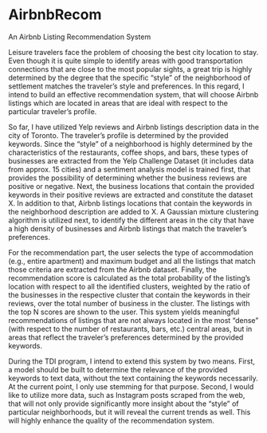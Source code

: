 # AirbnbRecom

An Airbnb Listing Recommendation System

Leisure travelers face the problem of choosing the best city location to stay. Even though it is quite simple to identify areas with good transportation connections that are close to the most popular sights, a great trip is highly determined by the degree that the specific “style” of the neighborhood of settlement matches the traveler’s style and preferences. In this regard, I intend to build an effective recommendation system, that will choose Airbnb listings which are located in areas that are ideal with respect to the particular traveler’s profile.

So far, I have utilized Yelp reviews and Airbnb listings description data in the city of Toronto. The traveler’s profile is determined by the provided keywords. Since the “style” of a neighborhood is highly determined by the characteristics of the restaurants, coffee shops, and bars, these types of businesses are extracted from the Yelp Challenge Dataset (it includes data from approx. 15 cities) and a sentiment analysis model is trained first, that provides the possibility of determining whether the business reviews are positive or negative. Next, the business locations that contain the provided keywords in their positive reviews are extracted and constitute the dataset X. In addition to that, Airbnb listings locations that contain the keywords in the neighborhood description are added to X. A Gaussian mixture clustering algorithm is utilized next, to identify the different areas in the city that have a high density of businesses and Airbnb listings that match the traveler’s preferences. 

For the recommendation part, the user selects the type of accommodation (e.g., entire apartment) and maximum budget and all the listings that match those criteria are extracted from the Airbnb dataset. Finally, the recommendation score is calculated as the total probability of the listing’s location with respect to all the identified clusters, weighted by the ratio of the businesses in the respective cluster that contain the keywords in their reviews, over the total number of business in the cluster. The listings with the top N scores are shown to the user. This system yields meaningful recommendations of listings that are not always located in the most “dense” (with respect to the number of restaurants, bars, etc.) central areas, but in areas that reflect the traveler’s preferences determined by the provided keywords.

During the TDI program, I intend to extend this system by two means. First, a model should be built to determine the relevance of the provided keywords to text data, without the text containing the keywords necessarily. At the current point, I only use stemming for that purpose. Second, I would like to utilize more data, such as Instagram posts scraped from the web, that will not only provide significantly more insight about the “style” of particular neighborhoods, but it will reveal the current trends as well. This will highly enhance the quality of the recommendation system.
